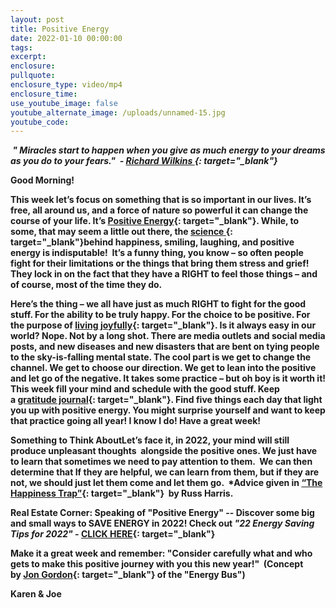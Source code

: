 ```yaml
---
layout: post
title: Positive Energy
date: 2022-01-10 00:00:00
tags:
excerpt:
enclosure:
pullquote:
enclosure_type: video/mp4
enclosure_time:
use_youtube_image: false
youtube_alternate_image: /uploads/unnamed-15.jpg
youtube_code:
---
```

***&nbsp;" Miracles start to happen when you give as much energy to your dreams as you do to your fears."&nbsp; -&nbsp;[Richard Wilkins&nbsp;](https://t.e2ma.net/click/fhqlnd/zwff20l/ralm3e){: target="_blank"}*&nbsp;**

**Good Morning\! &nbsp;**

**This week let’s focus on something that is so important in our lives. It’s free, all around us, and a force of nature so powerful it can change the course of your life. It’s&nbsp;[Positive Energy](https://t.e2ma.net/click/fhqlnd/zwff20l/nvmm3e){: target="_blank"}. While, to some, that may seem a little out there, the&nbsp;[science&nbsp;](https://t.e2ma.net/click/fhqlnd/zwff20l/3nnm3e){: target="_blank"}behind happiness, smiling, laughing, and positive energy is indisputable\! &nbsp;It’s a funny thing, you know – so often people fight for their limitations or the things that bring them stress and grief\! They lock in on the fact that they have a RIGHT to feel those things – and of course, most of the time they do.**

**Here’s the thing – we all have just as much RIGHT to fight for the good stuff. For the ability to be truly happy. For the choice to be positive. For the purpose of&nbsp;[living joyfully](https://t.e2ma.net/click/fhqlnd/zwff20l/jgom3e){: target="_blank"}. Is it always easy in our world? Nope. Not by a long shot. There are media outlets and social media posts, and new diseases and new disasters that are bent on tying people to the sky-is-falling mental state. The cool part is we get to change the channel. We get to choose our direction. We get to lean into the positive and let go of the negative. It takes some practice – but oh boy is it worth it\! This week fill your mind and schedule with the good stuff. Keep a&nbsp;[gratitude journal](https://t.e2ma.net/click/fhqlnd/zwff20l/z8om3e){: target="_blank"}. Find five things each day that light you up with positive energy. You might surprise yourself and want to keep that practice going all year\! I know I do\! Have a great week\!**

**Something to Think AboutLet’s face it, in 2022, your mind will still produce unpleasant thoughts&nbsp; alongside the positive ones. We just have to learn that sometimes we need to pay attention to them. &nbsp;We can then determine that If they are helpful, we can learn from them, but if they are not, we should just let them come and let them go. &nbsp;\*Advice given in&nbsp;[“The Happiness Trap”](https://t.e2ma.net/click/fhqlnd/zwff20l/f1pm3e){: target="_blank"}&nbsp; by Russ Harris.**

**Real Estate Corner: Speaking of "Positive Energy" -- Discover some big and small ways to SAVE ENERGY in 2022\! Check out&nbsp;*"22 Energy Saving Tips for 2022"&nbsp;*\-&nbsp;[CLICK HERE](https://t.e2ma.net/click/fhqlnd/zwff20l/vtqm3e){: target="_blank"}**

**Make it a great week and remember: "Consider carefully what and who gets to make this positive journey with you this new year\!"&nbsp; (Concept by&nbsp;[Jon Gordon](https://t.e2ma.net/click/fhqlnd/zwff20l/bmrm3e){: target="_blank"}&nbsp;of the "Energy Bus")**

**Karen & Joe**
